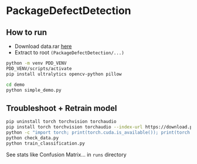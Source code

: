 # PackageDefectDetection

## How to run
+ Download data.rar [here](https://drive.google.com/file/d/172O0GeNdwMa_cpLKgQeMGHVzkqt7FEqm/view?usp=sharing)
+ Extract to root ```(PackageDefectDetection/...)```

```bash
python -m venv PDD_VENV
PDD_VENV/scripts/activate
pip install ultralytics opencv-python pillow

cd demo
python simple_demo.py
```

## Troubleshoot + Retrain model
```bash
pip uninstall torch torchvision torchaudio
pip install torch torchvision torchaudio --index-url https://download.pytorch.org/whl/cu124
python -c "import torch; print(torch.cuda.is_available()); print(torch.cuda.get_device_name(0) if torch.cuda.is_available() else 'No GPU')"
python check_data.py
python train_classification.py
```

See stats like Confusion Matrix... in ```runs``` directory